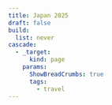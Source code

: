 ```yaml
---
title: Japan 2025
draft: false
build:
  list: never
cascade:
  - _target:
      kind: page
    params:
      ShowBreadCrumbs: true
      tags:
        - travel
---
```

